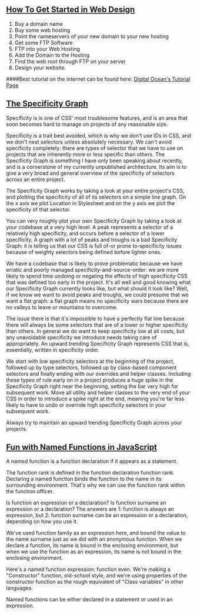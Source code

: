 [How To Get Started in Web Design](http://css-tricks.com/get-started-web-design/)
---

1. Buy a domain name
2. Buy some web hosting
3. Point the nameservers of your new domain to your new hosting
4. Get some FTP Software
5. FTP into your Web Hosting
6. Add the Domain to the Hosting
7. Find the web root through FTP on your server
8. Design your website. 

####Best tutorial on the internet can be found here: [Digital Ocean's Tutorial Page](https://www.digitalocean.com/community/tutorials/)

[The Specificity Graph](http://csswizardry.com/2014/10/the-specificity-graph/)
--

Specificity is is one of CSS' most troublesome features, and is an area that soon becomes hard to manage on projects of any reasonable size.

Specificity is a trait best avoided, which is why we don't use IDs in CSS, and we don't nest selectors unless absolutely necessary. 
We can't avoid specificity completely: there are types of selector that we have to use on projects that are inherently more or less specific than others.
The Specificity Graph is something I have only been speaking about recently, and is a cornerstone of my currently unpublished architecture.
Its aim is to give a very broad and general overview of the specificity of selectors across an entire project.

The Specificity Graph works by taking a look at your entire project's CSS, and plotting the specificity of all of its selectors on a simple line graph.
On the x axis we plot Location in Stylesheet and on the y axis we plot the specificity of that selector.

You can very roughly plot your own Specificity Graph by taking a look at your codebase at a very high level.
A peak represents a selector of a relatively high specificity, and occurs before a selector of a lower specificity.
A graph with a lot of peaks and troughs is a bad Specificity Graph: it is telling us that our CSS is full of-or prone to-specificity issues because of weighty selectors being defined before lighter ones.

We have a codebase that is likely to prove problematic because we have erratic and poorly managed specificity-and-source-order: we are more likely to spend time undoing or negating the effects of high specificity CSS that was defined too early in the project.
It's all well and good knowing what our Specificity Graph currently looks like, but what should it look like? Well, if we know we want to avoid peaks and troughs, we could presume that we want a flat graph: a flat graph means no specificity wars because there are no valleys to leave or mountains to overcome.

The issue there is that it's impossible to have a perfectly flat line because there will always be some selectors that are of a lower or higher specificity than others.
In general we do want to keep specificity low at all costs, but any unavoidable specificity we introduce needs taking care of appropriately.
An upward trending Specificity Graph represents CSS that is, essentially, written in specificity order.

We start with low specificity selectors at the beginning of the project, followed up by type selectors, followed up by class-based component selectors and finally ending with our overrides and helper classes.
Including these types of rule early on in a project produces a huge spike in the Specificity Graph right near the beginning, setting the bar very high for subsequent work.
Move all utility and helper classes to the very end of your CSS in order to introduce a spike right at the end, meaning you're far less likely to have to undo or override high specificity selectors in your subsequent work.

Always try to maintain an upward trending Specificity Graph across your projects.

[Fun with Named Functions in JavaScript](http://raganwald.com/2014/10/24/fun-with-named-functions.html)
--

A named function is a function declaration if it appears as a statement.

The function rank is defined in the function declaration function rank.
Declaring a named function binds the function to the name in its surrounding environment.
That's why we can use the function rank within the function officer.

Is function an expression or a declaration? Is function surname an expression or a declaration?
The answers are 1: function is always an expression, but 2: function surname can be an expression or a declaration, depending on how you use it.

We've used function family as an expression here, and bound the value to the name surname just as we did with an anonymous function.
When we declare a function, its name is bound in the enclosing environment, but when we use the function as an expression, its name is not bound in the enclosing environment.

Here's a named function expression: function even.
We're making a "Constructor" function, old-school style, and we're using properties of the constructor function as the rough equivalent of "Class variables" in other languages.

Named functions can be either declared in a statement or used in an expression.